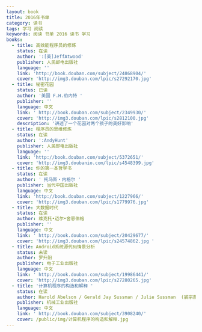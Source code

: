 ```yaml
---
layout: book
title: 2016年书单
category: 读书
tags: 学习 阅读
keywords: 阅读 书单 2016 读书 学习
books:
  - title: 高效能程序员的修炼
    status: 在读
    author: ':[美]JeffAtwood'
    publisher: 人民邮电出版社
    language: ''
    link: 'http://book.douban.com/subject/24868904/'
    cover: 'http://img3.douban.com/lpic/s27292170.jpg'
  - title: 秘密花园
    status: 已读
    author: '美国 F.H.伯内特 '
    publisher: ''
    language: 中文
    link: ' http://book.douban.com/subject/2349930/'
    cover: 'http://img3.douban.com/lpic/s2812100.jpg'
    description: '讲述了一个花园对两个孩子的美好影响'
  - title: 程序员的思维修炼
    status: 在读
    author: ':AndyHunt'
    publisher: 人民邮电出版社
    language: ''
    link: 'http://book.douban.com/subject/5372651/'
    cover: 'http://img3.doubanio.com/lpic/s4548399.jpg'
  - title: 你的第一本哲学书
    status: 在读
    author: ' 托马斯・内格尔 '
    publisher: 当代中国出版社
    language: 中文
    link: 'http://book.douban.com/subject/1227966/'
    cover: 'http://img3.douban.com/lpic/s1779976.jpg'
  - title: 大数据时代
    status: 在读
    author: 维克托•迈尔•舍恩伯格
    publisher: ''
    language: 中文
    link: ' http://book.douban.com/subject/20429677/'
    cover: 'http://img3.douban.com/lpic/s24574862.jpg '
  - title: Android系统源代码情景分析
    status: 未读
    author: 罗升阳
    publisher: 电子工业出版社
    language: 中文
    link: ' http://book.douban.com/subject/19986441/'
    cover: 'http://img3.douban.com/lpic/s27280265.jpg'
  - title: '计算机程序的构造和解释 '
    status: 在读
    author: Harold Abelson / Gerald Jay Sussman / Julie Sussman  (裘宗燕  译)
    publisher: 机械工业出版社
    language: 中文
    link: ' http://book.douban.com/subject/3908240/'
    cover: /public/img/计算机程序的构造和解释.jpg
---
```

